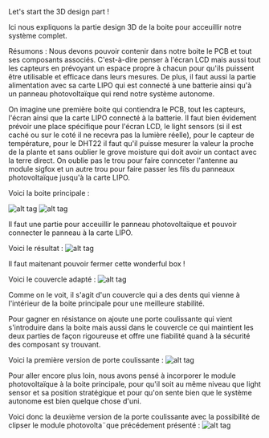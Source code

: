 Let's start the 3D design part !

Ici nous expliquons la partie design 3D de la boite pour acceuillir notre système complet. 

Résumons : Nous devons pouvoir contenir dans notre boite le PCB et tout ses composants associés. 
C'est-à-dire penser à l'écran LCD mais aussi tout les capteurs en prévoyant un espace propre à chacun pour qu'ils puissent être utilisable et efficace dans leurs mesures. De plus, il faut aussi la partie alimentation avec sa carte LIPO qui est connecté à une batterie ainsi qu'à un panneau photovoltaïque qui rend notre système autonome. 

On imagine une première boite qui contiendra le PCB, tout les capteurs, l'écran ainsi que la carte LIPO connecté à la batterie. Il faut bien évidement prévoir une place spécifique pour l'écran LCD, le light sensors (si il est caché ou sur le coté il ne recevra pas la lumière réelle), pour le capteur de température, pour le DHT22 il faut qu'il puisse mesurer la valeur la proche de la plante et sans oublier le grove moisture qui doit avoir un contact avec la terre direct. On oublie pas le trou pour faire connceter l'antenne au module sigfox et un autre trou pour faire passer les fils du panneaux photovoltaïque jusqu'à la carte LIPO.

Voici la boite principale : 

![alt tag](https://user-images.githubusercontent.com/35667679/35530665-0abfb5c0-0535-11e8-995c-07c20b71ea93.PNG)
![alt tag](https://user-images.githubusercontent.com/35667679/35531490-71fbe3ba-0537-11e8-9864-bb478fc39888.PNG)

Il faut une partie pour acceuillir le panneau photovoltaïque et pouvoir connecter le panneau à la carte LIPO.

Voici le résultat :
![alt tag](https://user-images.githubusercontent.com/35667679/35531776-4ddafa2e-0538-11e8-8831-26dc84bb5c5b.PNG)

Il faut maitenant pouvoir fermer cette wonderful box ! 

Voici le couvercle adapté : 
![alt tag](https://user-images.githubusercontent.com/35667679/35532142-7ca3a53a-0539-11e8-80ba-907d11b666de.PNG)

Comme on le voit, il s'agit d'un couvercle qui a des dents qui vienne à l'intérieur de la boite principale pour une meilleure stabilité. 

Pour gagner en résistance on ajoute une porte coulissante qui vient s'introduire dans la boite mais aussi dans le couvercle ce qui maintient les deux parties de façon rigoureuse et offre une fiabilité quand à la sécurité des composant sy trouvant.

Voici la première version de porte coulissante :
![alt tag](https://user-images.githubusercontent.com/35667679/35532371-4f1e9862-053a-11e8-88d3-3174d1138ba3.PNG)

Pour aller encore plus loin, nous avons pensé à incorporer le module photovoltaïque à la boite principale, pour qu'il soit au même niveau que light sensor et sa position stratégique et pour qu'on sente bien que le système autonome est bien quelque chose d'uni. 

Voici donc la deuxième version de la porte coulissante avec la possibilité de clipser le module photovolta¨que précédement présenté : 
![alt tag](https://user-images.githubusercontent.com/35667679/35532694-610a4d86-053b-11e8-8ecc-6396fa2b6ee1.PNG)

